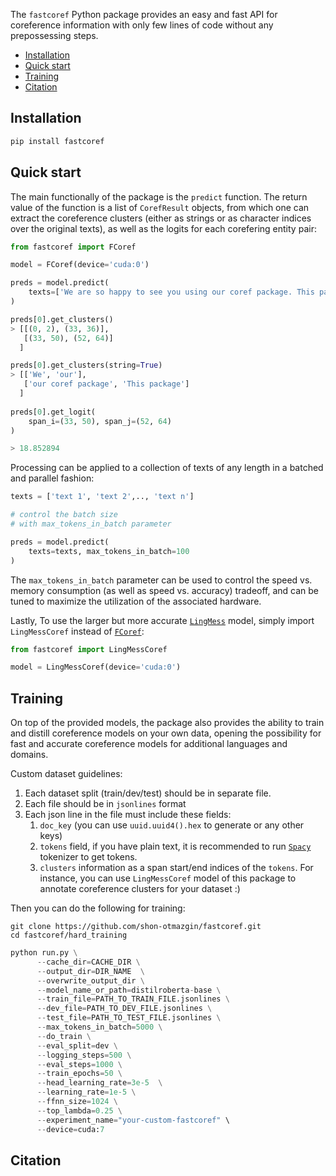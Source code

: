 The `fastcoref` Python package provides an easy and fast API for coreference information with only few lines of code without any prepossessing steps.

- [Installation](#Installation)
- [Quick start](#quick-start)
- [Training](#training)
- [Citation](#citation)

## Installation

```python
pip install fastcoref
```

## Quick start

The main functionally of the package is the `predict` function.
The return value of the function is a list of `CorefResult` objects, from which one can extract the coreference clusters (either as strings or as character indices over the original texts), as well as the logits for each corefering entity pair:

```python
from fastcoref import FCoref

model = FCoref(device='cuda:0')

preds = model.predict(
    texts=['We are so happy to see you using our coref package. This package is very fast!']
)

preds[0].get_clusters()
> [[(0, 2), (33, 36)], 
   [(33, 50), (52, 64)]
  ]

preds[0].get_clusters(string=True)
> [['We', 'our'], 
   ['our coref package', 'This package']
  ]
 
preds[0].get_logit(
    span_i=(33, 50), span_j=(52, 64)
)

> 18.852894
```

Processing can be applied to a collection of texts of any length in a batched and parallel fashion:

```python
texts = ['text 1', 'text 2',.., 'text n']

# control the batch size 
# with max_tokens_in_batch parameter

preds = model.predict(
    texts=texts, max_tokens_in_batch=100
)
```

The `max_tokens_in_batch` parameter can be used to control the speed vs. memory consumption (as well as speed vs. accuracy) tradeoff, and can be tuned to maximize the utilization of the associated hardware.

Lastly,
To use the larger but more accurate [`LingMess`](https://huggingface.co/biu-nlp/lingmess-coref) model, simply import `LingMessCoref` instead of [`FCoref`](https://huggingface.co/biu-nlp/f-coref):

```python
from fastcoref import LingMessCoref

model = LingMessCoref(device='cuda:0')
```

## Training
On top of the provided models, the package also provides the ability to train and distill coreference models on your own data, opening the possibility for fast and accurate coreference models for additional languages and domains.

Custom dataset guidelines:
1. Each dataset split (train/dev/test) should be in separate file.
2. Each file should be in `jsonlines` format
3. Each json line in the file must include these fields:
   1. `doc_key` (you can use `uuid.uuid4().hex` to generate or any other keys)
   2. `tokens` field, if you have plain text, it is recommended to run [`Spacy`](https://spacy.io/) tokenizer to get tokens.
   3. `clusters` information as a span start/end indices of the `tokens`. For instance, you can use `LingMessCoref` model of this package to annotate coreference clusters for your dataset :)

Then you can do the following for training:
```
git clone https://github.com/shon-otmazgin/fastcoref.git
cd fastcoref/hard_training
```

```python
python run.py \
      --cache_dir=CACHE_DIR \
      --output_dir=DIR_NAME  \
      --overwrite_output_dir \
      --model_name_or_path=distilroberta-base \
      --train_file=PATH_TO_TRAIN_FILE.jsonlines \
      --dev_file=PATH_TO_DEV_FILE.jsonlines \
      --test_file=PATH_TO_TEST_FILE.jsonlines \
      --max_tokens_in_batch=5000 \
      --do_train \
      --eval_split=dev \
      --logging_steps=500 \
      --eval_steps=1000 \
      --train_epochs=50 \
      --head_learning_rate=3e-5  \
      --learning_rate=1e-5 \
      --ffnn_size=1024 \
      --top_lambda=0.25 \
      --experiment_name="your-custom-fastcoref" \
      --device=cuda:7
```

## Citation